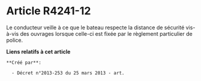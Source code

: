 # Article R4241-12

Le conducteur veille à ce que le bateau respecte la distance de sécurité vis-à-vis des ouvrages lorsque celle-ci est fixée
par le règlement particulier de police.

**Liens relatifs à cet article**

	**Créé par**:

	  - Décret n°2013-253 du 25 mars 2013 - art.
